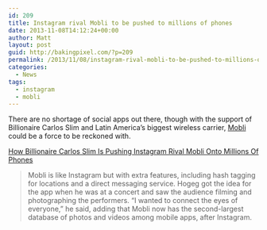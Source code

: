 ```yaml
---
id: 209
title: Instagram rival Mobli to be pushed to millions of phones
date: 2013-11-08T14:12:24+00:00
author: Matt
layout: post
guid: http://bakingpixel.com/?p=209
permalink: /2013/11/08/instagram-rival-mobli-to-be-pushed-to-millions-of-phones/
categories:
  - News
tags:
  - instagram
  - mobli
---
```

There are no shortage of social apps out there, though with the support of Billionaire Carlos Slim and Latin America’s biggest wireless carrier, [Mobli](http://www.mobli.com/) could be a force to be reckoned with.

[How Billionaire Carlos Slim Is Pushing Instagram Rival Mobli Onto Millions Of Phones](http://www.forbes.com/sites/parmyolson/2013/11/07/how-billionaire-carlos-slim-is-pushing-instagram-rival-mobli-onto-millions-of-phones/)

> Mobli is like Instagram but with extra features, including hash tagging for locations and a direct messaging service. Hogeg got the idea for the app when he was at a concert and saw the audience filming and photographing the performers. “I wanted to connect the eyes of everyone,” he said, adding that Mobli now has the second-largest database of photos and videos among mobile apps, after Instagram.